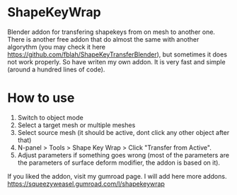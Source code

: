 # ShapeKeyWrap
Blender addon for transfering shapekeys from on mesh to another one. There is another free addon that do almost the same with another algorythm (you may check it here https://github.com/fblah/ShapeKeyTransferBlender), but sometimes it does not work properly. So have writen my own addon. It is very fast and simple (around a hundred lines of code).

# How to use
1) Switch to object mode
1) Select a target mesh or multiple meshes
2) Select source mesh (it should be active, dont click any other object after that)
3) N-panel > Tools > Shape Key Wrap > Click "Transfer from Active".
4) Adjust parameters if something goes wrong (most of the parameters are the parameters of surface deform modifier, the addon is based on it).


If you liked the addon, visit my gumroad page. I will add here more addons.
https://squeezyweasel.gumroad.com/l/shapekeywrap